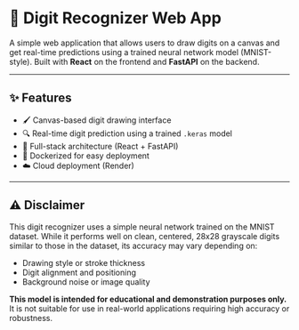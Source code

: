 # 🧠 Digit Recognizer Web App

A simple web application that allows users to draw digits on a canvas and get real-time predictions using a trained neural network model (MNIST-style). Built with **React** on the frontend and **FastAPI** on the backend.

---

## ✨ Features

- 🖌️ Canvas-based digit drawing interface
- 🔍 Real-time digit prediction using a trained `.keras` model
- 🚀 Full-stack architecture (React + FastAPI)
- 🐳 Dockerized for easy deployment
- ☁️ Cloud deployment (Render)

---

## ⚠️ Disclaimer

This digit recognizer uses a simple neural network trained on the MNIST dataset. While it performs well on clean, centered, 28x28 grayscale digits similar to those in the dataset, its accuracy may vary depending on:

- Drawing style or stroke thickness
- Digit alignment and positioning
- Background noise or image quality

**This model is intended for educational and demonstration purposes only.** It is not suitable for use in real-world applications requiring high accuracy or robustness.
